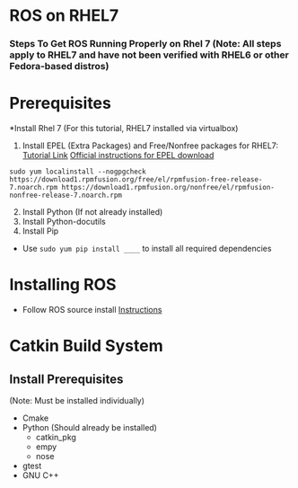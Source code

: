 # ROS on RHEL7

### Steps To Get ROS Running Properly on Rhel 7 (Note: All steps apply to RHEL7 and have not been verified with RHEL6 or other Fedora-based distros)

# Prerequisites
*Install Rhel 7
(For this tutorial, RHEL7 installed via virtualbox)

1. Install EPEL (Extra Packages) and Free/Nonfree packages for RHEL7:
  [Tutorial Link](https://www.cyberciti.biz/faq/installing-rhel-epel-repo-on-centos-redhat-7-x/)
  [Official instructions for EPEL download](http://fedoraproject.org/wiki/EPEL/FAQ#howtouse)
  
 ` sudo yum localinstall --nogpgcheck https://download1.rpmfusion.org/free/el/rpmfusion-free-release-7.noarch.rpm https://download1.rpmfusion.org/nonfree/el/rpmfusion-nonfree-release-7.noarch.rpm `

2. Install Python (If not already installed)
3. Install Python-docutils
4. Install Pip
  * Use ` sudo yum pip install ____ ` to install all required dependencies

# Installing ROS
* Follow ROS source install [Instructions](http://wiki.ros.org/Installation/Source)
    
# Catkin Build System
## Install Prerequisites
(Note: Must be installed individually)
* Cmake
* Python (Should already be installed)
  * catkin_pkg
  * empy
  * nose
* gtest
* GNU C++ 
